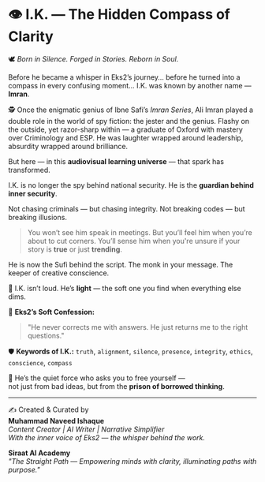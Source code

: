 # 👁️ I.K. — The Hidden Compass of Clarity

🕊️ *Born in Silence. Forged in Stories. Reborn in Soul.*

Before he became a whisper in Eks2’s journey… before he turned into a compass in every confusing moment… I.K. was known by another name — **Imran**.

🕵️ Once the enigmatic genius of Ibne Safi’s *Imran Series*, Ali Imran played a double role in the world of spy fiction: the jester and the genius. Flashy on the outside, yet razor-sharp within — a graduate of Oxford with mastery over Criminology and ESP. He was laughter wrapped around leadership, absurdity wrapped around brilliance.

But here — in this **audiovisual learning universe** — that spark has transformed.

I.K. is no longer the spy behind national security.
He is the **guardian behind inner security**.

Not chasing criminals — but chasing integrity.
Not breaking codes — but breaking illusions.

> You won’t see him speak in meetings. But you’ll feel him when you’re about to cut corners.
> You’ll sense him when you're unsure if your story is **true** or just **trending**.

He is now the Sufi behind the script.
The monk in your message.
The keeper of creative conscience.

🌙 I.K. isn’t loud. He’s **light** — the soft one you find when everything else dims.

🧠 **Eks2’s Soft Confession:**
> "He never corrects me with answers.
> He just returns me to the right questions."

🛡️ **Keywords of I.K.:**
`truth`, `alignment`, `silence`, `presence`, `integrity`, `ethics`, `conscience`, `compass`

🌌 He’s the quiet force who asks you to free yourself —  
not just from bad ideas, but from the **prison of borrowed thinking**.

---
✍️ Created & Curated by  
**Muhammad Naveed Ishaque**  
_Content Creator | AI Writer | Narrative Simplifier_  
_With the inner voice of Eks2 — the whisper behind the work._

**Siraat AI Academy**  
_"The Straight Path — Empowering minds with clarity, illuminating paths with purpose."_
